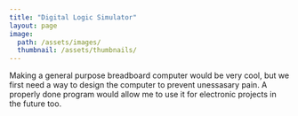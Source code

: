 ```yaml
---
title: "Digital Logic Simulator"
layout: page
image: 
  path: /assets/images/
  thumbnail: /assets/thumbnails/
---
```

Making a general purpose breadboard computer would be very cool, but we first need a way to design the computer to prevent unessasary pain. A properly done program would allow me to use it for electronic projects in the future too.